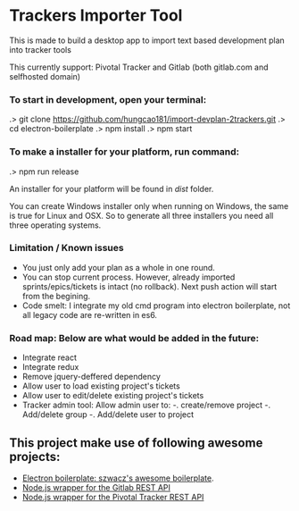 # Trackers Importer Tool
This is made to build a desktop app to import text based development plan into tracker tools 

This currently support: Pivotal Tracker and Gitlab (both gitlab.com and selfhosted domain)

### To start in development, open your terminal:
.> git clone https://github.com/hungcao181/import-devplan-2trackers.git
.> cd electron-boilerplate
.> npm install
.> npm start

### To make a installer for your platform, run command:
.> npm run release

An installer for your platform will be found in *dist* folder.

You can create Windows installer only when running on Windows, the same is true for Linux and OSX. So to generate all three installers you need all three operating systems.

### Limitation / Known issues
- You just only add your plan as a whole in one round.
- You can stop current process. However, already imported sprints/epics/tickets is intact (no rollback). Next push action will start from the begining. 
- Code smelt: I integrate my old cmd program into electron boilerplate, not all legacy code are re-written in es6. 

### Road map: Below are what would be added in the future:
- Integrate react
- Integrate redux
- Remove jquery-deffered dependency
- Allow user to load existing project's tickets
- Allow user to edit/delete existing project's tickets
- Tracker admin tool: Allow admin user to:
-. create/remove project
-. Add/delete group
-. Add/delete user to project

## This project make use of following awesome projects:
* [Electron boilerplate: szwacz's awesome boilerplate](https://github.com/szwacz/electron-boilerplate).
* [Node.js wrapper for the Gitlab REST API](https://github.com/repo-utils/gitlab)
* [Node.js wrapper for the Pivotal Tracker REST API](https://github.com/generalui/pivotaltracker)
